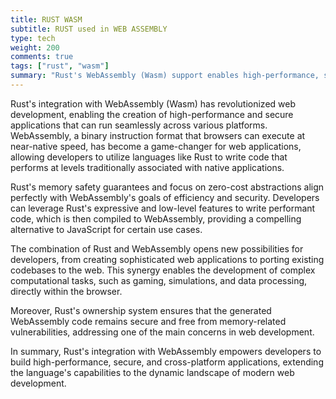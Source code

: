 ```yaml
---
title: RUST WASM
subtitle: RUST used in WEB ASSEMBLY
type: tech
weight: 200
comments: true
tags: ["rust", "wasm"]
summary: "Rust's WebAssembly (Wasm) support enables high-performance, secure code execution in web browsers, enhancing cross-platform and browser-based application development."
---
```


Rust's integration with WebAssembly (Wasm) has revolutionized web development, enabling the creation of high-performance and secure applications that can run seamlessly across various platforms. WebAssembly, a binary instruction format that browsers can execute at near-native speed, has become a game-changer for web applications, allowing developers to utilize languages like Rust to write code that performs at levels traditionally associated with native applications.

Rust's memory safety guarantees and focus on zero-cost abstractions align perfectly with WebAssembly's goals of efficiency and security. Developers can leverage Rust's expressive and low-level features to write performant code, which is then compiled to WebAssembly, providing a compelling alternative to JavaScript for certain use cases.

The combination of Rust and WebAssembly opens new possibilities for developers, from creating sophisticated web applications to porting existing codebases to the web. This synergy enables the development of complex computational tasks, such as gaming, simulations, and data processing, directly within the browser.

Moreover, Rust's ownership system ensures that the generated WebAssembly code remains secure and free from memory-related vulnerabilities, addressing one of the main concerns in web development.

In summary, Rust's integration with WebAssembly empowers developers to build high-performance, secure, and cross-platform applications, extending the language's capabilities to the dynamic landscape of modern web development.

